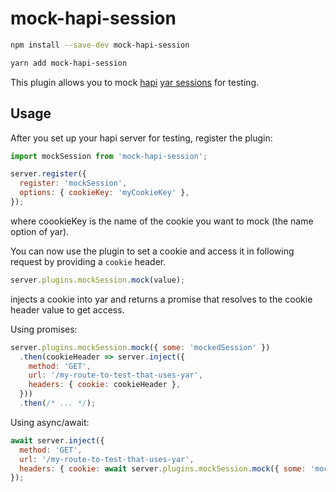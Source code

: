 # mock-hapi-session

```bash
npm install --save-dev mock-hapi-session
```
```bash
yarn add mock-hapi-session
```

This plugin allows you to mock [hapi](https://github.com/hapijs/hapi) [yar sessions](https://github.com/hapijs/yar) for testing.

## Usage

After you set up your hapi server for testing, register the plugin:

```javascript
import mockSession from 'mock-hapi-session';

server.register({
  register: 'mockSession',
  options: { cookieKey: 'myCookieKey' },
});
```
where coookieKey is the name of the cookie you want to mock (the name option of yar).

You can now use the plugin to set a cookie and access it in following request by providing a `cookie` header.

```javascript
server.plugins.mockSession.mock(value);
```

injects a cookie into yar and returns a promise that resolves to the cookie header value to get access.

Using promises:

```javascript
server.plugins.mockSession.mock({ some: 'mockedSession' })
  .then(cookieHeader => server.inject({
    method: 'GET',
    url: '/my-route-to-test-that-uses-yar',
    headers: { cookie: cookieHeader },
  }))
  .then(/* ... */);
```

Using async/await:

```javascript
await server.inject({
  method: 'GET',
  url: '/my-route-to-test-that-uses-yar',
  headers: { cookie: await server.plugins.mockSession.mock({ some: 'mockedSession' }) },
});
```
